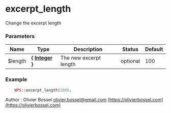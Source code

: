 # excerpt_length

Change the excerpt length



### Parameters
Name  |  Type  |  Description  |  Status  |  Default
------------  |  ------------  |  ------------  |  ------------  |  ------------
$length  |  **{ [Integer](http://php.net/manual/en/language.types.integer.php) }**  |  The new excerpt length  |  optional  |  100

### Example
```php
	WPS::excerpt_length(200);
```
Author : Olivier Bossel [olivier.bossel@gmail.com](mailto:olivier.bossel@gmail.com) [https://olivierbossel.com](https://olivierbossel.com)